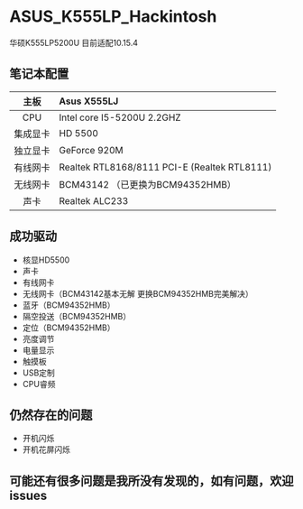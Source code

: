 # ASUS_K555LP_Hackintosh

华硕K555LP5200U 目前适配10.15.4

## 笔记本配置
| 主板 | Asus X555LJ |
| :----: | :---- |
| CPU | Intel core I5-5200U  2.2GHZ |
| 集成显卡 | HD 5500 |
| 独立显卡 | GeForce 920M |
| 有线网卡 | Realtek RTL8168/8111 PCI-E (Realtek RTL8111) |
| 无线网卡 | BCM43142 （已更换为BCM94352HMB）|
| 声卡 | Realtek ALC233 |

## 成功驱动
+ 核显HD5500 
+ 声卡
+ 有线网卡
+ 无线网卡（BCM43142基本无解 更换BCM94352HMB完美解决）
+ 蓝牙（BCM94352HMB）
+ 隔空投送（BCM94352HMB）
+ 定位（BCM94352HMB）
+ 亮度调节
+ 电量显示
+ 触摸板
+ USB定制
+ CPU睿频  

## 仍然存在的问题
* 开机闪烁
* 开机花屏闪烁  

## 可能还有很多问题是我所没有发现的，如有问题，欢迎issues
